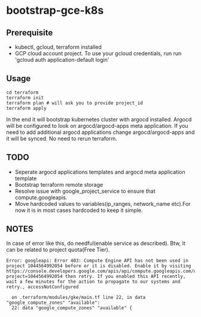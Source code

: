 # bootstrap-gce-k8s

## Prerequisite
* kubectl, gcloud, terraform installed
* GCP cloud account project. To use your gcloud credentials, run run 'gcloud auth application-default login'


## Usage
```
cd terraform
terraform init
terraform plan # will ask you to provide project_id
terraform apply
```
In the end it will bootstrap kubernetes cluster with argocd installed.
Argocd will be configured to look on argocd/argocd-apps meta application. 
If you need to add additional argocd applications change argocd/argocd-apps and it will be synced. No need to rerun terraform.


## TODO
* Seperate argocd applications templates and argocd meta application template
* Bootstrap terraform remote storage
* Resolve issue with google_project_service to ensure that compute.googleapis.
* Move hardcoded values to variables(ip_ranges, network_name etc).For now it is in most cases hardcoded to keep it simple. 

## NOTES
In case of error like this, do needful(enable service as described). Btw, it can be related to project quota(Free Tier).
```
Error: googleapi: Error 403: Compute Engine API has not been used in project 1044564992054 before or it is disabled. Enable it by visiting https://console.developers.google.com/apis/api/compute.googleapis.com/overview?project=1044564992054 then retry. If you enabled this API recently, wait a few minutes for the action to propagate to our systems and retry., accessNotConfigured

  on .terraform/modules/gke/main.tf line 22, in data "google_compute_zones" "available":
  22: data "google_compute_zones" "available" {
```
